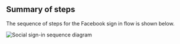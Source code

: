 ## Summary of steps

The sequence of steps for the Facebook sign in flow is shown below.

<div class="common-image-format">

![Social sign-in sequence diagram](/img/oie-embedded-sdk/oie-embedded-sdk-use-case-social-sign-in.png
 "Social sign-in sequence diagram")

</div>
